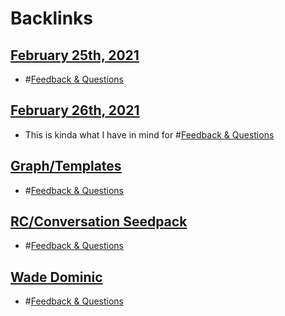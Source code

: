 
# Backlinks
## [February 25th, 2021](<February 25th, 2021.md>)
- #[Feedback & Questions](<Feedback & Questions.md>)

## [February 26th, 2021](<February 26th, 2021.md>)
- This is kinda what I have in mind for #[Feedback & Questions](<Feedback & Questions.md>)

## [Graph/Templates](<Graph/Templates.md>)
- #[Feedback & Questions](<Feedback & Questions.md>)

## [RC/Conversation Seedpack](<RC/Conversation Seedpack.md>)
- #[Feedback & Questions](<Feedback & Questions.md>)

## [Wade Dominic](<Wade Dominic.md>)
- #[Feedback & Questions](<Feedback & Questions.md>)

